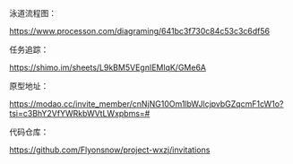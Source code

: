 泳道流程图：

https://www.processon.com/diagraming/641bc3f730c84c53c3c6df56

任务追踪：

https://shimo.im/sheets/L9kBM5VEgnIEMlqK/GMe6A

原型地址：

https://modao.cc/invite_member/cnNjNG10Om1lbWJlcjpvbGZqcmF1cW1o?tsi=c3BhY2VfYWRkbWVtLWxpbms=#

代码仓库：

https://github.com/Flyonsnow/project-wxzj/invitations